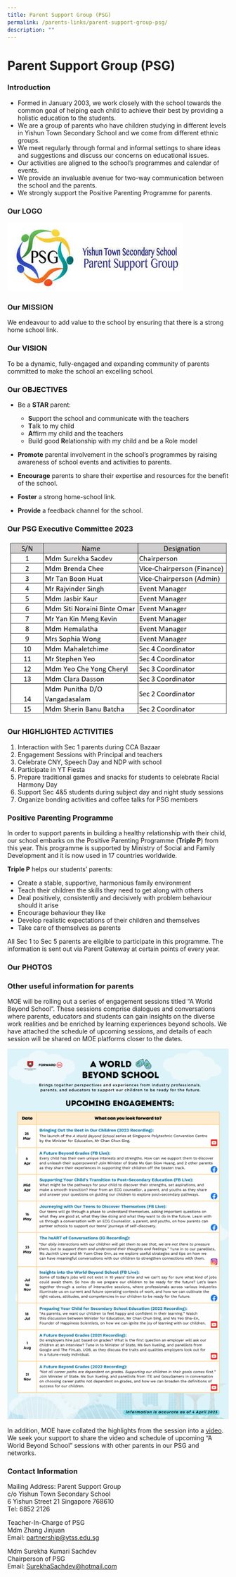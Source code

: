 ```yaml
---
title: Parent Support Group (PSG)
permalink: /parents-links/parent-support-group-psg/
description: ""
---
```

# **Parent Support Group (PSG)**

### Introduction

*   Formed in January 2003, we work closely with the school towards the common goal of helping each child to achieve their best by providing a holistic education to the students.
*   We are a group of parents who have children studying in different levels in Yishun Town Secondary School and we come from different ethnic groups.
*   We meet regularly through formal and informal settings to share ideas and suggestions and discuss our concerns on educational issues.
*   Our activities are aligned to the school’s programmes and calendar of events.
*   We provide an invaluable avenue for two-way communication between the school and the parents.
*   We strongly support the Positive Parenting Programme for parents.

### Our LOGO

![](/images/Picture37.jpg)

### Our MISSION

We endeavour to add value to the school by ensuring that there is a strong home school link.


### Our VISION

To be a dynamic, fully-engaged and expanding community of parents committed to make the school an excelling school.


### Our OBJECTIVES

*   Be a&nbsp;**STAR**&nbsp;parent:
	*   **S**upport the school and communicate with the teachers
	*   **T**alk to my child
	*   **A**ffirm my child and the teachers
	*   Build good&nbsp;**R**elationship with my child and be a Role model

*   **Promote**&nbsp;parental involvement in the school’s programmes by raising awareness of school events and activities to parents.
*   **Encourage**&nbsp;parents to share their expertise and resources for the benefit of the school.
*   **Foster**&nbsp;a strong home-school link.
*   **Provide**&nbsp;a feedback channel for the school.

  

### Our PSG Executive Committee 2023
![](/images/psg%20committee%202023.png)

### Our HIGHLIGHTED ACTIVITIES
1.	Interaction with Sec 1 parents during CCA Bazaar
2.	Engagement Sessions with Principal and teachers
3.	Celebrate CNY, Speech Day and NDP with school
4.	Participate in YT Fiesta 
5.	Prepare traditional games and snacks for students to celebrate Racial Harmony Day
6.	Support Sec 4&amp;5 students during subject day and night study sessions
7.	Organize bonding activities and coffee talks for PSG members

###  Positive Parenting Programme

In order to support parents in building a healthy relationship with their child, our school embarks on the Positive Parenting Programme (**Triple P**) from this year. This programme is supported by Ministry of Social and Family Development and it is now used in 17 countries worldwide.

**Triple P**&nbsp;helps our students’ parents:

* Create a stable, supportive, harmonious family environment
* Teach their children the skills they need to get along with others
* Deal positively, consistently and decisively with problem behaviour should it arise
* Encourage behaviour they like
* Develop realistic expectations of their children and themselves
* Take care of themselves as parents

All Sec 1 to Sec 5 parents are eligible to participate in this programme. The information is sent out via Parent Gateway at certain points of every year. 

### Our PHOTOS

###  Other useful information for parents
MOE will be rolling out a series of engagement sessions titled “A World Beyond School”. These sessions comprise dialogues and conversations where parents, educators and students can gain insights on the diverse work realities and be enriched by learning experiences beyond schools. We have attached the schedule of upcoming sessions, and details of each session will be shared on MOE platforms closer to the dates. 

![](/images/psg%20update%201.png)

In addition, MOE have collated the highlights from the session into a [video](https://www.youtube.com/watch?v=3H5dAmRbgP4). We seek your support to share the video and schedule of upcoming “A World Beyond School” sessions with other parents in our PSG and networks.

### Contact Information
Mailing Address:
Parent Support Group    
c/o Yishun Town Secondary School   
6 Yishun Street 21 Singapore 768610    
Tel: 6852 2126

Teacher-In-Charge of PSG  
Mdm Zhang Jinjuan&nbsp;  
Email:&nbsp;partnership@ytss.edu.sg

Mdm Surekha Kumari Sachdev  
Chairperson of PSG  
Email:&nbsp;SurekhaSachdev@hotmail.com